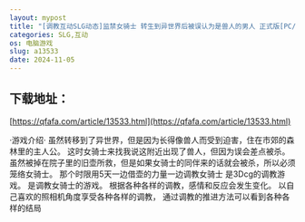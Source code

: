 ```yaml
---
layout: mypost
title: "[调教互动SLG动态]监禁女骑士 转生到异世界后被误认为是兽人的男人 正式版[PC/2.5G]"
categories: SLG,互动
os: 电脑游戏
slug: a13533
date: 2024-11-05
---
```


## 下载地址：

[https://qfafa.com/article/13533.html](https://qfafa.com/article/13533.html)

·游戏介绍·
虽然转移到了异世界，但是因为长得像兽人而受到迫害，住在市郊的森林里的主人公。
这时女骑士来找我说这附近出现了兽人，但因为误会差点被杀。
虽然被掉在院子里的旧壶所救，但是如果女骑士的同伴来的话就会被杀，所以必须笼络女骑士。
那个时限用5天一边借壶的力量一边调教女骑士
是3Dcg的调教游戏。
是调教女骑士的游戏。
根据各种各样的调教，感情和反应会发生变化。
以自己喜欢的照相机角度享受各种各样的调教，
通过调教的推进方法可以看到各种各样的结局